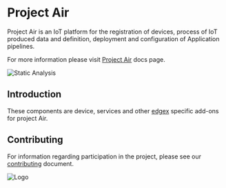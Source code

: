 # Project Air 

Project Air is an IoT platform for the registration of devices, process of IoT produced data and definition, deployment and configuration of Application pipelines.

For more information please visit [Project Air](https://tibcosoftware.github.io/labs-air/) docs page.

![Static Analysis](https://github.com/TIBCOSoftware/labs-air-edgex/workflows/Static%20Analysis/badge.svg)

## Introduction

These components are device, services and other [edgex](https://www.edgexfoundry.org/) specific add-ons for project Air.

## Contributing

For information regarding participation in the project, please see our
[contributing](https://github.com/TIBCOSoftware/labs-air/blob/master/CONTRIBUTING.md)
document.

![Logo](https://tibcosoftware.github.io/TIBCO-LABS/about/tibcolabs-brand.png "Labs Logo")
